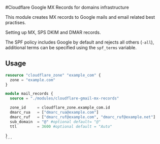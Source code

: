 #Cloudflare Google MX Records for domains infrastructure

This module creates MX records to Google mails and email related best practises. 

Setting up MX, SPS DKIM and DMAR records.

The SPF policy includes Google by default and rejects all others (`-all`), additional terms can be specified using the `spf_terms` variable.  
## Usage

```terraform
resource "cloudflare_zone" "example_com" {
  zone = "example.com"
}

module mail_records {
  source = "./modules/cloudflare-gmail-mx-records"

  zone_id     = cloudflare_zone.example_com.id
  dmarc_rua   = ["dmarc_rua@example.com"]
  dmarc_ruf   = ["dmarc_ruf@example.com", "dmarc_ruf@example.net"]
  sub_domain  = "@" #optional default= "@" 
  ttl         = 3600 #optional default = "Auto"

}
´´´